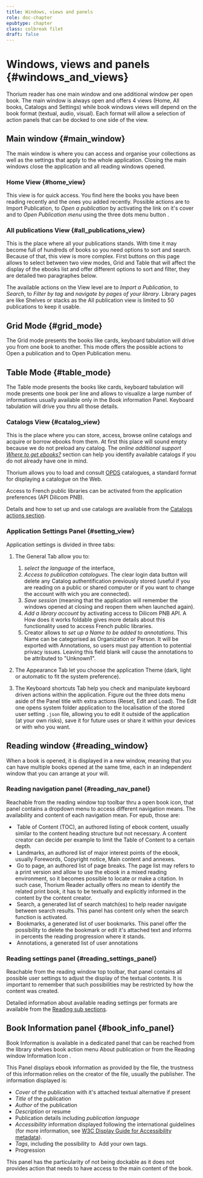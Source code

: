 ```yaml
---
title: Windows, views and panels
role: doc-chapter
epubtype: chapter
class: colbreak filet
draft: false
---
```



# Windows, views and panels {#windows_and_views}

Thorium reader has one main window and one additional window per open
book. The main window is always open and offers 4 views (<span class="ui_button">Home</span>, <span class="ui_button">All
books</span>, <span class="ui_button">Catalogs</span> and <span class="ui_button">Settings</span>) while book windows views will
depend on the book format (textual, audio, visual). Each format will
allow a selection of action panels that can be docked to one side of the
view.

<section class="filet">

## Main window {#main_window}

The main window is where you can access and organise your collections as
well as the settings that apply to the whole application. Closing the
main windows close the application and all reading windows opened.

</section>
<section class="filet">


### Home View {#home_view}

This view is for quick access. You find here the books you have been
reading recently and the ones you added recently. Possible actions are
to <span class="ui_button">Import Publication</span>, to *Open a publication* by activating the link on it's cover and to *Open Publication menu* using the three dots menu button <img src="../../resources/images/threedot.svg" class="icon"  alt="" role="presentation"/>. 


</section>
<section class="filet">


### <span class="ui_button">All publications</span> View {#all_publications_view}

This is the place where all your publications stands. With time it may
become full of hundreds of books so you need options to sort and search.
Because of that, this view is more complex. First buttons on this page
allows to select between two view modes, <span class="ui_button">Grid</span> and <span class="ui_button">Table</span> that will affect
the display of the ebooks list and offer different options to sort and
filter, they are detailed two paragraphes below.

The available actions on the <span class="ui_button">View</span> level are to *Import a Publication*, to
*Search*, to *Filter by tag* and *navigate by pages of your library*. Library
pages are like Shelves or stacks as the <span class="ui_button">All publication</span> view is limited
to 50 publications to keep it usable.

</section>
<section class="filet">

## Grid Mode {#grid_mode}

The <span class="ui_button">Grid</span> mode presents the books like cards, keyboard tabulation will
drive you from one book to another. This mode offers the possible
actions to Open a publication and to Open Publication menu.


</section>
<section class="filet">

## Table Mode {#table_mode}

The <span class="ui_button">Table</span> mode presents the books like cards, keyboard tabulation will mode presents one book per line and allows to visualize a
large number of informations usually available only in the Book
information Panel. Keyboard tabulation will drive you thru all those
details.


</section>
<section class="filet">


### Catalogs View {#catalog_view}

This is the place where you can store, access, browse online catalogs
and acquire or borrow ebooks from them. At first this place will sound
empty because we do not preload any catalog. The *online additional
support [Where to get ebooks?](https://thorium.edrlab.org/en/th3/get_ebooks/)* 
section can help you identify available catalogs if you do not already have one in mind.

Thorium allows you to load and consult [OPDS](https://opds.io/) catalogues, a standard format for displaying a catalogue on the Web.

Access to French public libraries can be activated from the application preferences (API Dilicom PNB).

Details and how to set up and use catalogs are available from the
[Catalogs actions section](../111_catalogs_actions/index.xhtml).


</section>
<section class="filet">


### Application Settings Panel {#setting_view}

Application settings is divided in three tabs:

1.  The <span class="ui_button">General</span> Tab allow you to:
    1. *select the language* of the interface, 
    2. *Access to publication catalogues*. The <span class="ui_button">clear login data</span> button will delete any Catalog authentification previously stored (useful if you are reading on a public or shared computer or if you want to change the account with wich you are connected).
    2. *Save session* (meaning that the application will remember the
    windows opened at closing and reopen them when launched again).
    4. *Add a library account* by activating access to Dilicom PNB API. A How does it works foldable gives more details about this functionality used to access French public libraries.
    5. <span class="ui_button">Creator</span> allows to *set up a Name to be added to annotations*. This Name can be categorised as Organization or Person. It will be exported with Annotations, so users must pay attention to potential privacy issues. Leaving this field blank will cause the annotations to be attributed to "Unknown1".

2.  The <span class="ui_button">Appearance</span> Tab let you choose the application Theme (dark, light
    or automatic to fit the system preference).
3.  The <span class="ui_button">Keyboard shortcuts</span> Tab help you check and manipulate keyboard
    driven actions within the application. Figure out the three dots
    menu aside of the Panel title with extra actions (<span class="ui_button">Reset</span>, <span class="ui_button">Edit</span> and
    <span class="ui_button">Load</span>). The <span class="ui_button">Edit</span> one opens system folder application to the
    localisation of the stored user setting `.json` file, allowing you to
    edit it outside of the application (at your own risks), save it for
    future uses or share it within your devices or with who you want.


</section>
<section class="filet">

## Reading window {#reading_window}

When a book is opened, it is displayed in a new window, meaning that you
can have multiple books opened at the same time, each in an independent
window that you can arrange at your will.


</section>
<section class="filet">


### Reading navigation panel {#reading_nav_panel}

Reachable from the reading window top toolbar thru a open book icon<img src="../../resources/images/open_book.svg" class="icon" alt="" role="presentation"/>, that panel contains a dropdown menu to access different navigation means. The availability and content of each navigation mean. For epub, those are:

* <img src="../../resources/images/toc-icon.svg" class="icon" alt="" role="presentation"/><span class="ui_button"> Table of Content</span> (TOC), an authored listing of ebook content, usually similar to the content heading structure but not necessary. A content creator can decide per example to limit the Table of Content to a certain depth.
* <img src="../../resources/images/landmark-icon.svg" class="icon" alt="" role="presentation"/><span class="ui_button"> Landmarks</span>, an authored list of major interest points of the ebook, usually Forewords, Copyright notice, Main content and annexes. 
* <img src="../../resources/images/target-icon.svg" class="icon" alt="" role="presentation"/><span class="ui_button"> Go to page</span>, an authored list of page breaks. The page list may refers to a print version and allow to use the ebook in a mixed reading environment, so it becomes possible to locate or make a citation. In such case, Thorium Reader actually offers no mean to identify the related print book, it has to be textually and explicitly informed in the content by the content creator.  
* <img src="../../resources/images/search-icon.svg" class="icon" alt="" role="presentation"/><span class="ui_button"> Search</span>, a generated list of search match(es) to help reader navigate between search results. This panel has content only when the search function is activated. 
* <img src="../../resources/images/bookmarkMultiple-icon.svg" class="icon" alt="" role="presentation"/><span class="ui_button"> Bookmarks</span>, a generated list of user bookmarks. This panel  offer the possibility to delete the bookmark or edit it's attached text and informs in percents the reading progression where it stands.
* <img src="../../resources/images/annotation-icon.svg" class="icon" alt="" role="presentation"/><span class="ui_button"> Annotations</span>, a generated list of user annotations


</section>
<section class="filet">


### Reading settings panel {#reading_settings_panel}

Reachable from the reading window top toolbar, that panel contains all possible user settings to adjust the display of the textual contents. It is important to remember that such possibilities may be restricted by how the content was created. 

Detailed information about available reading settings per formats are available from the 
<a href="../210_reading/index.xhtml">Reading sub sections</a>.


</section>
<section class="filet">

## Book Information panel {#book_info_panel}

Book Information is available in a dedicated panel that can be reached
from the library shelves book action menu
 <span class="ui_button">About publication</span> or from the Reading window Information Icon
<img src="../../resources/images/info-icon.svg" alt="" role="presentation" class="icon"/>.

This Panel displays ebook information as provided by the file, the
trustness of this information relies on the creator of the file, usually
the publisher. The information displayed is:

* *Cover* of the publication with it's attached textual alternative if present
* *Title* of the publication
* *Author* of the publication
* *Description* or resume
* Publication details including *publication language*
* *Accessibility* information displayed following the international guidelines (for more information, see [W3C Display Guide for Accessibility metadata](https://w3c.github.io/publ-a11y/UX-Guide-Metadata/draft/principles/?updated)).
* *Tags*, including the possibility to
    <img src="../../resources/images/tag-icon.svg" class="icon" alt="" role="presentation"/> <span class="ui_button">Add</span> your own tags.
* Progression

This panel has the particularity of not being dockable as it does not provides action that needs to have access to the main content of the book.

</section>


